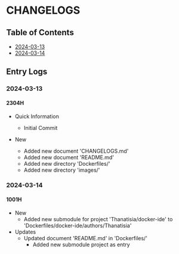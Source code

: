# CHANGELOGS

## Table of Contents
+ [2024-03-13](#2024-03-13)
+ [2024-03-14](#2024-03-14)

## Entry Logs
### 2024-03-13
#### 2304H
- Quick Information
    + Initial Commit

- New
    - Added new document 'CHANGELOGS.md'
    - Added new document 'README.md'
    - Added new directory 'Dockerfiles/'
    - Added new directory 'images/'

### 2024-03-14
#### 1001H
- New
    - Added new submodule for project 'Thanatisia/docker-ide' to 'Dockerfiles/docker-ide/authors/Thanatisia'
- Updates
    - Updated document 'README.md' in 'Dockerfiles/'
        + Added new submodule project as entry

